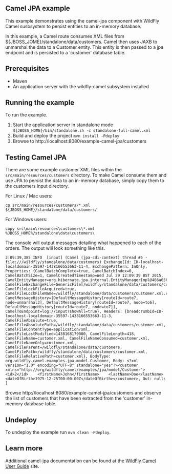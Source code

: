 Camel JPA example
-----------------

This example demonstrates using the camel-jpa component with WildFly Camel susbsystem to persist entities to an in-memory database.

In this example, a Camel route consumes XML files from ${JBOSS_JOME}/standalone/data/customers. Camel then uses JAXB to
unmarshal the data to a Customer entity. This entity is then passed to a jpa endpoint and is persisted to a 'customer' database
table.

Prerequisites
-------------

* Maven
* An application server with the wildfly-camel subsystem installed

Running the example
-------------------

To run the example.

1. Start the application server in standalone mode `${JBOSS_HOME}/bin/standalone.sh -c standalone-full-camel.xml`
2. Build and deploy the project `mvn install -Pdeploy`
3. Browse to http://localhost:8080/example-camel-jpa/customers

Testing Camel JPA
-----------------

There are some example customer XML files within the `src/main/resources/customers` directory. To make Camel
consume them and use JPA to persist the data to an in-memory database, simply copy them to the customers input
directory.

For Linux / Mac users:

    cp src/main/resources/customers/*.xml ${JBOSS_HOME}/standalone/data/customers/

For Windows users:

    copy src\main\resources\customers\*.xml %JBOSS_HOME%/standalone\data\customers\

The console will output messages detailing what happened to each of the orders. The output
will look something like this.

```
2:09:39,385 INFO  [input] (Camel (jpa-cdi-context) thread #5 - file:///wildfly/standalone/data/customers) Exchange[Id: ID-localhost-localdomain-35597-1438166553663-11-4, ExchangePattern: InOnly, Properties: {CamelBatchComplete=true, CamelBatchIndex=0, CamelBatchSize=1, CamelCreatedTimestamp=Wed Jul 29 12:09:39 BST 2015, CamelEntityManager=org.hibernate.jpa.internal.EntityManagerImpl@466a65b7, CamelFileExchangeFile=GenericFile[/wildfly/standalone/data/customers/customer.xml], CamelFileLockFileAcquired=true, CamelFileLockFileName=/wildfly/standalone/data/customers/customer.xml.camelLock, CamelMessageHistory=[DefaultMessageHistory[routeId=route7, node=unmarshal3], DefaultMessageHistory[routeId=route7, node=to6], DefaultMessageHistory[routeId=route7, node=to7]], CamelToEndpoint=log://input?showAll=true}, Headers: {breadcrumbId=ID-localhost-localdomain-35597-1438166553663-11-3, CamelFileAbsolute=true, CamelFileAbsolutePath=/wildfly/standalone/data/customers/customer.xml, CamelFileContentType=application/xml, CamelFileLastModified=1438168179000, CamelFileLength=418, CamelFileName=customer.xml, CamelFileNameConsumed=customer.xml, CamelFileNameOnly=customer.xml, CamelFileParent=/wildfly/standalone/data/customers, CamelFilePath=/wildfly/standalone/data/customers/customer.xml, CamelFileRelativePath=customer.xml}, BodyType: org.wildfly.camel.examples.jpa.model.Customer, Body: <?xml version="1.0" encoding="UTF-8" standalone="yes"?><customer xmlns="http://org/wildfly/camel/examples/jpa/model/Customer">    <id>2</id>    <firstName>John</firstName>    <lastName>Doe</lastName>    <dateOfBirth>1975-12-25T00:00:00Z</dateOfBirth></customer>, Out: null: ]
```

Browse http://localhost:8080/example-camel-jpa/customers and observe the list of customers that have been extracted from the 'customer' in-memory database table.

Undeploy
--------

To undeploy the example run `mvn clean -Pdeploy`.

Learn more
----------

Additional camel-jpa documentation can be found at the [WildFly Camel User Guide](http://wildfly-extras.github.io/wildfly-camel/#_camel_jpa) site.
